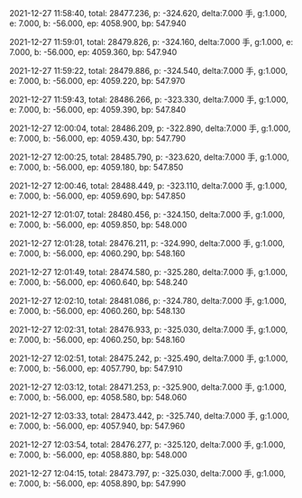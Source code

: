 2021-12-27 11:58:40, total: 28477.236, p: -324.620, delta:7.000 手, g:1.000, e: 7.000, b: -56.000, ep: 4058.900, bp: 547.940

2021-12-27 11:59:01, total: 28479.826, p: -324.160, delta:7.000 手, g:1.000, e: 7.000, b: -56.000, ep: 4059.360, bp: 547.940

2021-12-27 11:59:22, total: 28479.886, p: -324.540, delta:7.000 手, g:1.000, e: 7.000, b: -56.000, ep: 4059.220, bp: 547.970

2021-12-27 11:59:43, total: 28486.266, p: -323.330, delta:7.000 手, g:1.000, e: 7.000, b: -56.000, ep: 4059.390, bp: 547.840

2021-12-27 12:00:04, total: 28486.209, p: -322.890, delta:7.000 手, g:1.000, e: 7.000, b: -56.000, ep: 4059.430, bp: 547.790

2021-12-27 12:00:25, total: 28485.790, p: -323.620, delta:7.000 手, g:1.000, e: 7.000, b: -56.000, ep: 4059.180, bp: 547.850

2021-12-27 12:00:46, total: 28488.449, p: -323.110, delta:7.000 手, g:1.000, e: 7.000, b: -56.000, ep: 4059.690, bp: 547.850

2021-12-27 12:01:07, total: 28480.456, p: -324.150, delta:7.000 手, g:1.000, e: 7.000, b: -56.000, ep: 4059.850, bp: 548.000

2021-12-27 12:01:28, total: 28476.211, p: -324.990, delta:7.000 手, g:1.000, e: 7.000, b: -56.000, ep: 4060.290, bp: 548.160

2021-12-27 12:01:49, total: 28474.580, p: -325.280, delta:7.000 手, g:1.000, e: 7.000, b: -56.000, ep: 4060.640, bp: 548.240

2021-12-27 12:02:10, total: 28481.086, p: -324.780, delta:7.000 手, g:1.000, e: 7.000, b: -56.000, ep: 4060.260, bp: 548.130

2021-12-27 12:02:31, total: 28476.933, p: -325.030, delta:7.000 手, g:1.000, e: 7.000, b: -56.000, ep: 4060.250, bp: 548.160

2021-12-27 12:02:51, total: 28475.242, p: -325.490, delta:7.000 手, g:1.000, e: 7.000, b: -56.000, ep: 4057.790, bp: 547.910

2021-12-27 12:03:12, total: 28471.253, p: -325.900, delta:7.000 手, g:1.000, e: 7.000, b: -56.000, ep: 4058.580, bp: 548.060

2021-12-27 12:03:33, total: 28473.442, p: -325.740, delta:7.000 手, g:1.000, e: 7.000, b: -56.000, ep: 4057.940, bp: 547.960

2021-12-27 12:03:54, total: 28476.277, p: -325.120, delta:7.000 手, g:1.000, e: 7.000, b: -56.000, ep: 4058.880, bp: 548.000

2021-12-27 12:04:15, total: 28473.797, p: -325.030, delta:7.000 手, g:1.000, e: 7.000, b: -56.000, ep: 4058.890, bp: 547.990